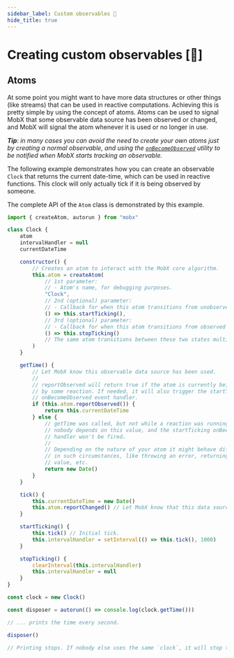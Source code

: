 ```yaml
---
sidebar_label: Custom observables 🚀
hide_title: true
---
```


<script async type="text/javascript" src="//cdn.carbonads.com/carbon.js?serve=CEBD4KQ7&placement=mobxjsorg" id="_carbonads_js"></script>

# Creating custom observables [🚀]

## Atoms

At some point you might want to have more data structures or other things (like streams) that can be used in reactive computations.
Achieving this is pretty simple by using the concept of atoms.
Atoms can be used to signal MobX that some observable data source has been observed or changed, and MobX will signal the atom whenever it is used or no longer in use.

_**Tip**: in many cases you can avoid the need to create your own atoms just by creating a normal observable, and using
the [`onBecomeObserved`](on-become-observed.md) utility to be notified when MobX starts tracking an observable._

The following example demonstrates how you can create an observable `Clock` that returns the current date-time, which can be used in reactive functions.
This clock will only actually tick if it is being observed by someone.

The complete API of the `Atom` class is demonstrated by this example.

```javascript
import { createAtom, autorun } from "mobx"

class Clock {
    atom
    intervalHandler = null
    currentDateTime

    constructor() {
        // Creates an atom to interact with the MobX core algorithm.
        this.atom = createAtom(
            // 1st parameter:
            // - Atom's name, for debugging purposes.
            "Clock",
            // 2nd (optional) parameter:
            // - Callback for when this atom transitions from unobserved to observed.
            () => this.startTicking(),
            // 3rd (optional) parameter:
            // - Callback for when this atom transitions from observed to unobserved.
            () => this.stopTicking()
            // The same atom transitions between these two states multiple times.
        )
    }

    getTime() {
        // Let MobX know this observable data source has been used.
        //
        // reportObserved will return true if the atom is currently being observed
        // by some reaction. If needed, it will also trigger the startTicking
        // onBecomeObserved event handler.
        if (this.atom.reportObserved()) {
            return this.currentDateTime
        } else {
            // getTime was called, but not while a reaction was running, hence
            // nobody depends on this value, and the startTicking onBecomeObserved
            // handler won't be fired.
            //
            // Depending on the nature of your atom it might behave differently
            // in such circumstances, like throwing an error, returning a default
            // value, etc.
            return new Date()
        }
    }

    tick() {
        this.currentDateTime = new Date()
        this.atom.reportChanged() // Let MobX know that this data source has changed.
    }

    startTicking() {
        this.tick() // Initial tick.
        this.intervalHandler = setInterval(() => this.tick(), 1000)
    }

    stopTicking() {
        clearInterval(this.intervalHandler)
        this.intervalHandler = null
    }
}

const clock = new Clock()

const disposer = autorun(() => console.log(clock.getTime()))

// ... prints the time every second.

disposer()

// Printing stops. If nobody else uses the same `clock`, it will stop ticking as well.
```
